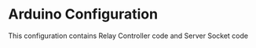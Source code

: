 # Arduino Configuration

This configuration contains Relay Controller code and Server Socket code 


